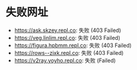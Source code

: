 # 失败网址
- https://ask.skzey.repl.co: 失败 (403
Failed)
- https://veg.linlim.repl.co: 失败 (403
Failed)
- https://figura.hpbmm.repl.co: 失败 (403
Failed)
- https://rows--zixk.repl.co: 失败 (403
Failed)
- https://v2ray.yoyho.repl.co: 失败 (Failed)

